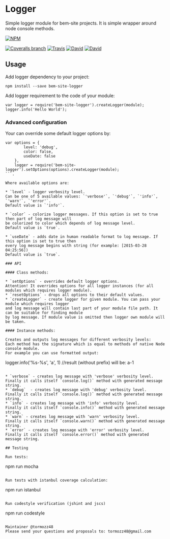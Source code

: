 # Logger
Simple logger module for bem-site projects.
It is simple wrapper around node console methods.

[![NPM](https://nodei.co/npm/bem-site-logger.png)](https://nodei.co/npm/bem-site-logger/)

[![Coveralls branch](https://img.shields.io/coveralls/bem-site/logger/master.svg)](https://coveralls.io/r/bem-site/logger?branch=master)
[![Travis](https://img.shields.io/travis/bem-site/logger.svg)](https://travis-ci.org/bem-site/logger)
[![David](https://img.shields.io/david/bem-site/logger.svg)](https://david-dm.org/bem-site/logger)
[![David](https://img.shields.io/david/dev/bem-site/logger.svg)](https://david-dm.org/bem-site/logger#info=devDependencies)

## Usage

Add logger dependency to your project:
```
npm install --save bem-site-logger
```

Add logger requirement to the code of your module:

```
var logger = require('bem-site-logger').createLogger(module);
logger.info('Hello World');
```

### Advanced configuration

Your can override some default logger options by:
```
var options = {
        level: 'debug',
        color: false,
        useDate: false
    },
    logger = require('bem-site-logger').setOptions(options).createLogger(module);
```.

Where available options are:

* `level` - logger verbosity level.
Can be one of 5 available values: `'verbose'`, `'debug'`, `'info'`, `'warn'`, `'error'`.
Default value is `'info'`.

* `color` - colorize logger messages. If this option is set to true then part of log message will
be colorized to color which depends of log message level.
Default value is `true`.

* `useDate` - adds date in human readable format to log message. If this option is set to true then
every log message begins with string (for example: [2015-03-28 04:25:56])
Default value is `true`.

### API

#### Class methods:

* `setOptions` - overrides default logger options.
Attention! It overrides options for all logger instances (for all modules which requires logger module).
* `resetOptions` - drops all options to their default values.
* `createLogger` - create logger for given module. You can pass your module which requires logger
and log message will contain last part of your module file path. It can be suitable for finding module
by log message. If module value is omitted then logger own module will be taken.

#### Instance methods:

Creates and outputs log messages for different verbosity levels:
Each method has the signature which is equal to methods of native Node console module.
For example you can use formatted output:

 ```
 logger.info('%s-%s', 'a', 1) //result (without prefix) will be: a-1
 ```

* `verbose` - creates log message with 'verbose' verbosity level.
Finally it calls itself `console.log()` method with generated message string.
* `debug`  - creates log message with 'debug' verbosity level.
Finally it calls itself `console.log()` method with generated message string.
* `info` - creates log message with 'info' verbosity level.
Finally it calls itself `console.info()` method with generated message string.
* `warn` - creates log message with 'warn' verbosity level.
Finally it calls itself `console.warn()` method with generated message string.
* `error` - creates log message with 'error' verbosity level.
Finally it calls itself `console.error()` method with generated message string.

## Testing

Run tests:
```
npm run mocha
```

Run tests with istanbul coverage calculation:
```
npm run istanbul
```

Run codestyle verification (jshint and jscs)
```
npm run codestyle
```

Maintainer @tormozz48
Please send your questions and proposals to: tormozz48@gmail.com

